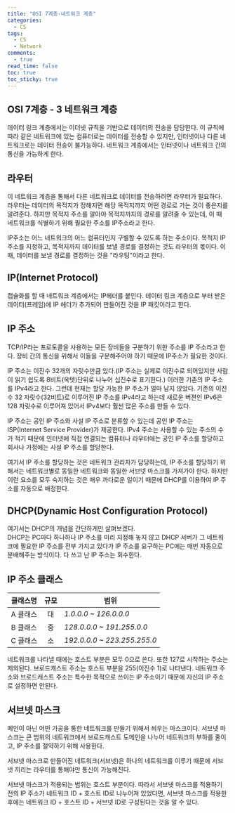 ```yaml
---
title: "OSI 7계층-네트워크 계층"
categories:
  - CS
tags:
  - CS
  - Network
comments:
  - true
read_time: false
toc: true
toc_sticky: true
---
```


## OSI 7계층 - 3 네트워크 계층

데이터 링크 계층에서는 이더넷 규칙을 기반으로 데이터의 전송을 담당한다. 이 규칙에 따라 같은 네트워크에 있는 컴퓨터로는 데이터를 전송할 수 있지만, 인터넷이나 다른 네트워크로는 데이터 전송이 불가능하다. 네트워크 계층에서는 인터넷이나 네트워크 간의 통신을 가능하게 한다.


## 라우터

이 네트워크 계층을 통해서 다른 네트워크로 데이터를 전송하려면 라우터가 필요하다.
라우터는 데이터의 목적지가 정해지면 해당 목적지까지 어떤 경로로 가는 것이 좋은지를 알려준다.
하지만 목적지 주소를 알아야 목적지까지의 경로를 알려줄 수 있는데, 이 때 네트워크를 식별하기 위해 필요한 주소를 IP주소라고 한다.

IP주소는 어느 네트워크의 어느 컴퓨터인지 구별할 수 있도록 하는 주소이다. 목적지 IP 주소를 지정하고, 목적지까지 데이터를 보낼 경로를 결정하는 것도 라우터의 몫이다. 이 때, 데이터를 보낼 경로를 결정하는 것을 "라우팅"이라고 한다.


## IP(Internet Protocol)

캡슐화를 할 때 네트워크 계층에서는 IP헤더를 붙인다. 데이터 링크 계층으로 부터 받은 데이터(프레임)에 IP 헤더가 추가되어 만들어진 것을 IP 패킷이라고 한다.


## IP 주소

TCP/IP라는 프로토콜을 사용하는 모든 장비들을 구분하기 위한 주소를 IP 주소라고 한다. 장비 간의 통신을 위해서 이들을 구분해주어야 하기 때문에 IP주소가 필요한 것이다.

IP 주소는 이진수 32개의 자릿수만큼 있다.(IP 주소는 실제로 이진수로 되어있지만 사람이 읽기 쉽도록 8비트(옥텟)단위로 나누어 십진수로 표기한다.) 이러한 기존의 IP 주소를 IPv4라고 한다. 그런데 현재는 할당 가능한 IP 주소가 얼마 남지 않았다. 기존의 이진수 32 자릿수(32비트)로 이루어진 IP 주소를 IPv4라고 하는데 새로운 버젼인 IPv6은 128 자릿수로 이루어져 있어서 IPv4보다 훨씬 많은 주소를 만들 수 있다.

IP 주소는 공인 IP 주소와 사설 IP 주소로 분류할 수 있는데 공인 IP 주소는 ISP(Internet Service Provider)가 제공한다.
IPv4 주소는 사용할 수 있는 주소의 수가 적기 때문에 인터넷에 직접 연결되는 컴퓨터나 라우터에는 공인 IP 주소를 할당하고 회사나 가정에는 사설 IP 주소를 할당한다.

여기서 IP 주소를 할당하는 것은 네트워크 관리자가 담당하는데, IP 주소를 할당하기 위해서는 네트워크별로 동일한 네트워크와 동일한 서브넷 마스크를 가져가야 한다. 하지만 이런 요소를 모두 숙지하는 것은 매우 까다로운 일이기 때문에 DHCP를 이용하여 IP 주소를 자동으로 배정한다.


## DHCP(Dynamic Host Configuration Protocol)

여기서는 DHCP의 개념을 간단하게만 살펴보겠다.<br>
DHCP는 PC마다 하나하나 IP 주소를 미리 지정해 놓지 않고 DHCP 서버가 그 네트워크에 필요한 IP 주소를 전부 가지고 있다가 IP 주소를 요구하는 PC에는 매번 자동으로 분배해주는 방식이다. 다 쓰고 난 IP 주소는 회수한다.


## IP 주소 클래스

|클래스명|규모|범위|
|:------:|:---:|-------------------|
|A 클래스|대|*1.0.0.0   ~ 126.0.0.0*|
|B 클래스|중|*128.0.0.0 ~ 191.255.0.0*|
|C 클래스|소|*192.0.0.0 ~ 223.255.255.0*|

네트워크를 나타낼 때에는 호스트 부분은 모두 0으로 쓴다. 또한 127로 시작하는 주소는 제외된다. 브로드캐스트 주소는 호스트 부분을 255(이진수 1)로 나타낸다. 네트워크 주소와 브로드캐스트 주소는 특수한 목적으로 쓰이는 IP 주소이기 때문에 자신의 IP 주소로 설정하면 안된다.


## 서브넷 마스크

메인이 아닌 어떤 가공을 통한 네트워크를 만들기 위해서 씌우는 마스크이다. 서브넷 마스크는 큰 범위의 네트워크에서 브로드캐스트 도메인을 나누어 네트워크의 부하를 줄이고, IP 주소를 절약하기 위해 사용한다.

서브넷 마스크로 만들어진 네트워크(서브넷)은 하나의 네트워크를 이루기 때문에 서브넷 끼리는 라우터를 통해야만 통신이 가능해진다.

서브넷 마스크가 적용되는 범위는 호스트 부분이다. 따라서 서브넷 마스크를 적용하기 전의 IP 주소가 네트워크 ID + 호스트 ID로 나누어져 있었다면, 서브넷 마스크를 적용한 후에는 네트워크 ID + 호스트 ID + 서브넷 ID로 구성된다는 것을 알 수 있다.